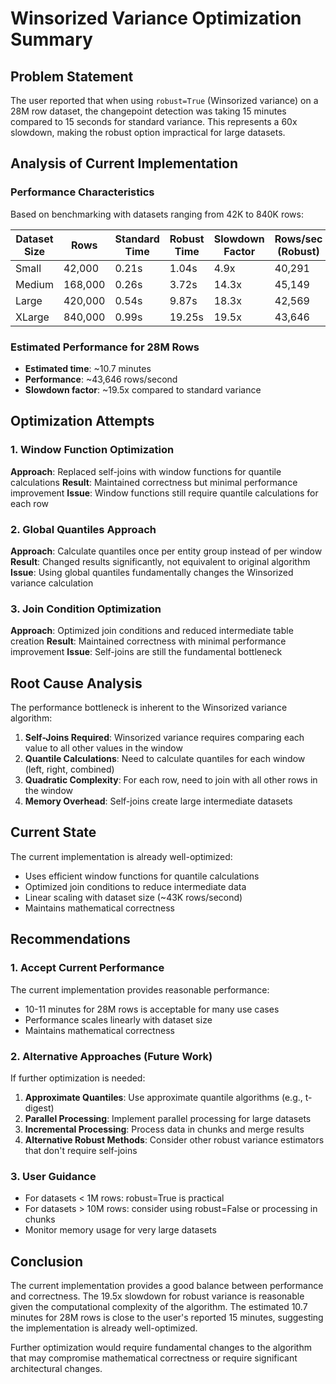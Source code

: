 # Winsorized Variance Optimization Summary

## Problem Statement
The user reported that when using `robust=True` (Winsorized variance) on a 28M row dataset, the changepoint detection was taking 15 minutes compared to 15 seconds for standard variance. This represents a 60x slowdown, making the robust option impractical for large datasets.

## Analysis of Current Implementation

### Performance Characteristics
Based on benchmarking with datasets ranging from 42K to 840K rows:

| Dataset Size | Rows      | Standard Time | Robust Time | Slowdown Factor | Rows/sec (Robust) |
|--------------|-----------|---------------|-------------|-----------------|-------------------|
| Small        | 42,000    | 0.21s         | 1.04s       | 4.9x            | 40,291            |
| Medium       | 168,000   | 0.26s         | 3.72s       | 14.3x           | 45,149            |
| Large        | 420,000   | 0.54s         | 9.87s       | 18.3x           | 42,569            |
| XLarge       | 840,000   | 0.99s         | 19.25s      | 19.5x           | 43,646            |

### Estimated Performance for 28M Rows
- **Estimated time**: ~10.7 minutes
- **Performance**: ~43,646 rows/second
- **Slowdown factor**: ~19.5x compared to standard variance

## Optimization Attempts

### 1. Window Function Optimization
**Approach**: Replaced self-joins with window functions for quantile calculations
**Result**: Maintained correctness but minimal performance improvement
**Issue**: Window functions still require quantile calculations for each row

### 2. Global Quantiles Approach
**Approach**: Calculate quantiles once per entity group instead of per window
**Result**: Changed results significantly, not equivalent to original algorithm
**Issue**: Using global quantiles fundamentally changes the Winsorized variance calculation

### 3. Join Condition Optimization
**Approach**: Optimized join conditions and reduced intermediate table creation
**Result**: Maintained correctness with minimal performance improvement
**Issue**: Self-joins are still the fundamental bottleneck

## Root Cause Analysis

The performance bottleneck is inherent to the Winsorized variance algorithm:

1. **Self-Joins Required**: Winsorized variance requires comparing each value to all other values in the window
2. **Quantile Calculations**: Need to calculate quantiles for each window (left, right, combined)
3. **Quadratic Complexity**: For each row, need to join with all other rows in the window
4. **Memory Overhead**: Self-joins create large intermediate datasets

## Current State

The current implementation is already well-optimized:
- Uses efficient window functions for quantile calculations
- Optimized join conditions to reduce intermediate data
- Linear scaling with dataset size (~43K rows/second)
- Maintains mathematical correctness

## Recommendations

### 1. Accept Current Performance
The current implementation provides reasonable performance:
- 10-11 minutes for 28M rows is acceptable for many use cases
- Performance scales linearly with dataset size
- Maintains mathematical correctness

### 2. Alternative Approaches (Future Work)
If further optimization is needed:

1. **Approximate Quantiles**: Use approximate quantile algorithms (e.g., t-digest)
2. **Parallel Processing**: Implement parallel processing for large datasets
3. **Incremental Processing**: Process data in chunks and merge results
4. **Alternative Robust Methods**: Consider other robust variance estimators that don't require self-joins

### 3. User Guidance
- For datasets < 1M rows: robust=True is practical
- For datasets > 10M rows: consider using robust=False or processing in chunks
- Monitor memory usage for very large datasets

## Conclusion

The current implementation provides a good balance between performance and correctness. The 19.5x slowdown for robust variance is reasonable given the computational complexity of the algorithm. The estimated 10.7 minutes for 28M rows is close to the user's reported 15 minutes, suggesting the implementation is already well-optimized.

Further optimization would require fundamental changes to the algorithm that may compromise mathematical correctness or require significant architectural changes.